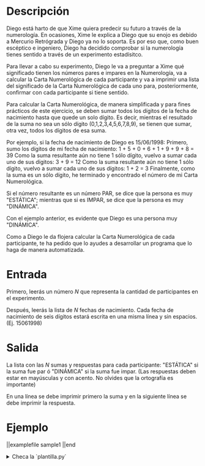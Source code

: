 # Descripción

Diego está harto de que Xime quiera predecir su futuro a través de la numerología. En ocasiones, Xime le explica a Diego que su enojo es debido a Mercurio Retrógrada y Diego ya no lo soporta. Es por eso que, como buen escéptico e ingeniero, Diego ha decidido comprobar si la numerología tienes sentido a través de un experimento estadísitco.

Para llevar a cabo su experimento, Diego le va a preguntar a Xime qué significado tienen los números pares e impares en la Numerología, va a calcular la Carta Numerológica de cada participante y va a imprimir una lista del significado de la Carta Numerológica de cada uno para, posteriormente, confirmar con cada participante si tiene sentido.

Para calcular la Carta Numerológica, de manera simplificada y para fines prácticos de este ejercicio, se deben sumar todos los dígitos de la fecha de nacimiento hasta que quede un solo dígito.
Es decir, mientras el resultado de la suma no sea un sólo dígito (0,1,2,3,4,5,6,7,8,9), se tienen que sumar, otra vez, todos los dígitos de esa suma.

Por ejemplo, si la fecha de nacimiento de Diego es 15/06/1998:
Primero, sumo los dígitos de mi fecha de nacimiento: 1 + 5 + 0 + 6 + 1 + 9 + 9 + 8 = 39
Como la suma resultante aún no tiene 1 sólo dígito, vuelvo a sumar cada uno de sus dígitos: 3 + 9 = 12
Como la suma resultante aún no tiene 1 sólo dígito, vuelvo a sumar cada uno de sus dígitos: 1 + 2 = 3
Finalmente, como la suma es un sólo dígito, he terminado y encontrado el número de mi Carta Numerológica.

Si el número resultante es un número PAR, se dice que la persona es muy "ESTÁTICA"; mientras que si es IMPAR, se dice que la persona es muy "DINÁMICA".

Con el ejemplo anterior, es evidente que Diego es una persona muy "DINÁMICA".

Como a Diego le da flojera calcular la Carta Numerológica de cada participante,
te ha pedido que lo ayudes a desarrollar un programa que lo haga de manera automatizada.

# Entrada

Primero, leerás un número $N$ que representa la cantidad de participantes en el experimento.

Después, leerás la lista de $N$ fechas de nacimiento. Cada fecha de nacimiento de seis dígitos estará escrita en una misma línea y sin espacios. (Ej. 15061998)

# Salida

La lista con las $N$ sumas y respuestas para cada participante: "ESTÁTICA" si la suma fue par ó "DINÁMICA" si la suma fue impar.
(Las respuestas deben estar en mayúsculas y con acento. No olvides que la ortografía es importante)

En una línea se debe imprimir primero la suma y en la siguiente línea se debe imprimir la respuesta.

# Ejemplo

||examplefile
sample1
||end

<details><summary>Checa la `plantilla.py`</summary>

{{plantilla.py}}

</details>
